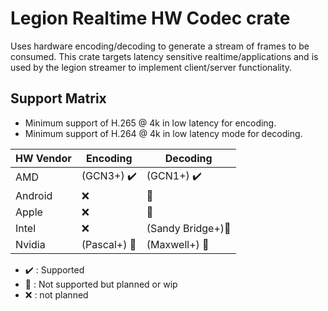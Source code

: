 # Legion Realtime HW Codec crate

Uses hardware encoding/decoding to generate a stream of frames to be consumed. This crate targets latency sensitive realtime/applications and is used by the legion streamer to implement client/server functionality.

## Support Matrix

* Minimum support of H.265 @ 4k in low latency for encoding.
* Minimum support of H.264 @ 4k in low latency mode for decoding.

| HW Vendor | Encoding                     | Decoding                      |
|-----------|------------------------------|-------------------------------|
| AMD       | (GCN3+) :heavy_check_mark:   | (GCN1+) :heavy_check_mark:    |
| Android   | :x:                          | :construction:                |
| Apple     | :x:                          | :construction:                |
| Intel     | :x:                          | (Sandy Bridge+):construction: |
| Nvidia    | (Pascal+) :construction:     | (Maxwell+) :construction:     |

- :heavy_check_mark: : Supported
- :construction: : Not supported but planned or wip
- :x: : not planned

